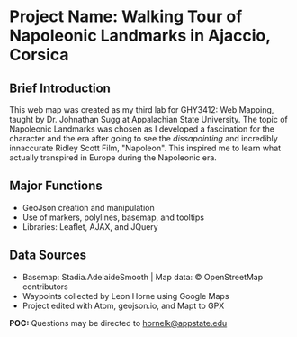 # Project Name: Walking Tour of Napoleonic Landmarks in Ajaccio, Corsica

## Brief Introduction
This web map was created as my third lab for GHY3412: Web Mapping, taught by Dr. Johnathan Sugg at Appalachian State University. The topic of Napoleonic Landmarks was chosen as I developed a fascination for the character and the era after going to see the _dissapointing_ and incredibly innaccurate Ridley Scott Film, "Napoleon". This inspired me to learn what actually transpired in Europe during the Napoleonic era.

## Major Functions
- GeoJson creation and manipulation
- Use of markers, polylines, basemap, and tooltips
- Libraries: Leaflet, AJAX, and JQuery

## Data Sources
- Basemap: Stadia.AdelaideSmooth | Map data: © OpenStreetMap contributors
- Waypoints collected by Leon Horne using Google Maps
- Project edited with Atom, geojson.io, and Mapt to GPX

**POC:** Questions may be directed to [hornelk@appstate.edu](mailto:hornelk@appstate.edu)